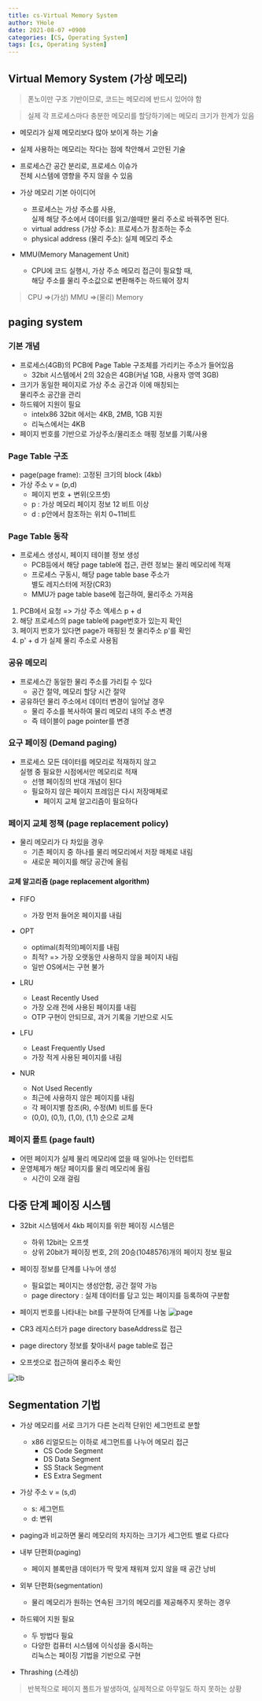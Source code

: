 ```yaml
---
title: cs-Virtual Memory System
author: YHole
date: 2021-08-07 +0900
categories: [CS, Operating System]
tags: [cs, Operating System]
---
```


## Virtual Memory System (가상 메모리)

> 폰노이만 구조 기반이므로, 코드는 메모리에 반드시 있어야 함

> 실제 각 프로세스마다 충분한 메모리를 할당하기에는 메모리 크기가 한계가 있음

- 메모리가 실제 메모리보다 많아 보이게 하는 기술
- 실제 사용하는 메모리는 작다는 점에 착안해서 고안된 기술
- 프로세스간 공간 분리로, 프로세스 이슈가  
전체 시스템에 영향을 주지 않을 수 있음

- 가상 메모리 기본 아이디어
  - 프로세스는 가상 주소를 사용,  
  실제 해당 주소에서 데이터를 읽고/쓸때만 물리 주소로 바꿔주면 된다.
  - virtual address (가상 주소): 프로세스가 참조하는 주소
  - physical address (물리 주소): 실제 메모리 주소
- MMU(Memory Management Unit)
  - CPU에 코드 실행시, 가상 주소 메모리 접근이 필요할 때,  
  해당 주소를 물리 주소값으로 변환해주는 하드웨어 장치

> CPU =>(가상) MMU =>(물리) Memory

## paging system

### 기본 개념

- 프로세스(4GB)의 PCB에 Page Table 구조체를 가리키는 주소가 들어있음
  - 32bit 시스템에서 2의 32승은 4GB(커널 1GB, 사용자 영역 3GB)
- 크기가 동일한 페이지로 가상 주소 공간과 이에 매칭되는  
물리주소 공간을 관리
- 하드웨어 지원이 필요  
  - intelx86 32bit 에서는 4KB, 2MB, 1GB 지원
  - 리눅스에서는 4KB
- 페이지 번호를 기반으로 가상주소/물리조소 매핑 정보를 기록/사용

### Page Table 구조

- page(page frame): 고정된 크기의 block (4kb)
- 가상 주소 v = (p,d)
  - 페이지 번호 + 변위(오프셋)
  - p : 가상 메모리 페이지 정보 12 비트 이상
  - d : p안에서 참조하는 위치 0~11비트

### Page Table 동작

- 프로세스 생성시, 페이지 테이블 정보 생성
  - PCB등에서 해당 page table에 접근, 관련 정보는 물리 메모리에 적재
  - 프로세스 구동시, 해당 page table base 주소가  
  별도 레지스터에 저장(CR3)
  - MMU가 page table base에 접근하여, 물리주소 가져옴

1. PCB에서 요청 => 가상 주소 엑세스 p + d
2. 해당 프로세스의 page table에 page번호가 있는지 확인
3. 페이지 번호가 있다면 page가 매핑된 첫 물리주소 p'를 확인
4. p' + d 가 실제 물리 주소로 사용됨

### 공유 메모리

- 프로세스간 동일한 물리 주소를 가리킬 수 있다
  - 공간 절약, 메모리 할당 시간 절약
- 공유하던 물리 주소에서 데이터 변경이 일어날 경우
  - 물리 주소를 복사하여 물리 메모리 내의 주소 변경
  - 즉 테이블이 page pointer를 변경

### 요구 페이징 (Demand paging)

- 프로세스 모든 데이터를 메모리로 적재하지 않고  
실행 중 필요한 시점에서만 메모리로 적재
  - 선행 페이징의 반대 개념이 된다
  - 필요하지 않은 페이지 프레임은 다시 저장매체로
    - 페이지 교체 알고리즘이 필요하다

### 페이지 교체 정책 (page replacement policy)

- 물리 메모리가 다 차있을 경우
  - 기존 페이지 중 하나를 물리 메모리에서 저장 매체로 내림
  - 새로운 페이지를 해당 공간에 올림

#### 교체 알고리즘 (page replacement algorithm)

- FIFO
  - 가장 먼저 들어온 페이지를 내림

- OPT
  - optimal(최적의)페이지를 내림
  - 최적? => 가장 오랫동안 사용하지 않을 페이지 내림
  - 일반 OS에서는 구현 불가

- LRU
  - Least Recently Used
  - 가장 오래 전에 사용된 페이지를 내림
  - OTP 구현이 안되므로, 과거 기록을 기반으로 시도

- LFU
  - Least Frequently Used
  - 가장 적게 사용된 페이지를 내림

- NUR
  - Not Used Recently
  - 최근에 사용하지 않은 페이지를 내림
  - 각 페이지별 참조(R), 수정(M) 비트를 둔다
  - (0,0), (0,1), (1,0), (1,1) 순으로 교체

### 페이지 폴트 (page fault)

- 어떤 페이지가 실제 물리 메모리에 없을 때 일어나는 인터럽트
- 운영체제가 해당 페이지를 물리 메모리에 올림
  - 시간이 오래 걸림

## 다중 단계 페이징 시스템

- 32bit 시스템에서 4kb 페이지를 위한 페이징 시스템은
  - 하위 12bit는 오프셋
  - 상위 20bit가 페이징 번호, 2의 20승(1048576)개의 페이지 정보 필요

- 페이징 정보를 단계를 나누어 생성
  - 필요없는 페이지는 생성안함, 공간 절약 가능
  - page directory : 실제 데이터를 담고 있는 페이지를 등록하여 구분함

- 페이지 번호를 나타내는 bit를 구분하여 단계를 나눔
![page](/assets/img/docsitem/pagetable.jpg)


- CR3 레지스터가 page directory baseAddress로 접근
- page directory 정보를 찾아내서 page table로 접근
- 오프셋으로 접근하여 물리주소 확인

![tlb](/assets/img/docsitem/tlb.jpg)


## Segmentation 기법

- 가상 메모리를 서로 크기가 다른 논리적 단위인 세그먼트로 분할
  - x86 리얼모드는 이하로 세그먼트를 나누어 메모리 접근
    - CS Code Segment
    - DS Data Segment
    - SS Stack Segment
    - ES Extra Segment
- 가상 주소 v = (s,d)
  - s: 세그먼트
  - d: 변위

- paging과 비교하면 물리 메모리의 차지하는 크기가 세그먼트 별로 다르다



- 내부 단편화(paging)
  - 페이지 블록만큼 데이터가 딱 맞게 채워져 있지 않을 때 공간 낭비
- 외부 단편화(segmentation)
  - 물리 메모리가 원하는 연속된 크기의 메모리를 제공해주지 못하는 경우
- 하드웨어 지원 필요
  - 두 방법다 필요
  - 다양한 컴퓨터 시스템에 이식성을 중시하는  
  리눅스는 페이징 기법을 기반으로 구현

- Thrashing (스레싱)  
> 반복적으로 페이지 폴트가 발생하여, 실제적으로 아무일도 하지 못하는 상황
